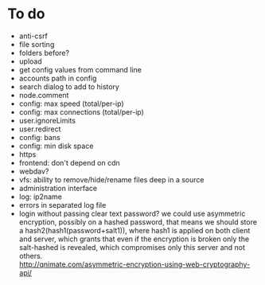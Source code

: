 # To do
- anti-csrf
- file sorting
- folders before?
- upload
- get config values from command line
- accounts path in config
- search dialog to add to history
- node.comment
- config: max speed (total/per-ip)
- config: max connections (total/per-ip)
- user.ignoreLimits
- user.redirect
- config: bans
- config: min disk space
- https
- frontend: don't depend on cdn
- webdav?
- vfs: ability to remove/hide/rename files deep in a source
- administration interface
- log: ip2name
- errors in separated log file
- login without passing clear text password?
  we could use asymmetric encryption, possibly on a hashed password, that means
  we should store a hash2(hash1(password+salt1)), where hash1 is applied on both client
  and server, which grants that even if the encryption is broken only the salt-hashed
  is revealed, which compromises only this server and not others.   
  http://qnimate.com/asymmetric-encryption-using-web-cryptography-api/
